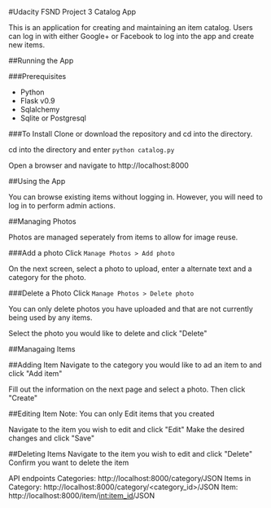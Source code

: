 #Udacity FSND Project 3 Catalog App

This is an application for creating and maintaining an item catalog. Users can log in with either Google+ or Facebook to log into the app and create new items.  

<!-- A working demo of the app is [available here](http://ec2-52-26-24-122.us-west-2.compute.amazonaws.com/). -->

##Running the App

###Prerequisites
- Python
- Flask v0.9
- Sqlalchemy
- Sqlite or Postgresql

###To Install
Clone or download the repository and cd into the directory.

cd into the directory and enter `python catalog.py`

Open a browser and navigate to http://localhost:8000

##Using the App

You can browse existing items without logging in. However, you will need to log in to perform admin actions.

##Managing Photos

Photos are managed seperately from items to allow for image reuse. 

###Add a photo
Click `Manage Photos > Add photo`

On the next screen, select a photo to upload, enter a alternate text and a category for the photo.

###Delete a Photo
Click `Manage Photos > Delete photo`

You can only delete photos you have uploaded and that are not currently being used by any items.

Select the photo you would like to delete and click "Delete"

##Managaing Items

##Adding Item
Navigate to the category you would like to ad an item to and click "Add item"

Fill out the information on the next page and select a photo. Then click "Create"

##Editing Item
Note: You can only Edit items that you created

Navigate to the item you wish to edit and click "Edit"
Make the desired changes and click "Save"

##Deleting Items
Navigate to the item you wish to edit and click "Delete"
Confirm you want to delete the item

API endpoints
Categories: http://localhost:8000/category/JSON
Items in Category: http://localhost:8000/category/<category_id>/JSON
Item: http://localhost:8000/item/<int:item_id>/JSON
